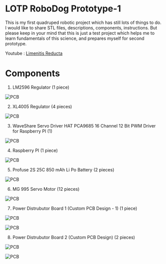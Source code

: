 # LOTP RoboDog Prototype-1
This is my first quadruped robotic project which has still lots of things to do. I would like to share STL files, descriptions, components, instructions. But please keep in your mind that this is just a test project which helps me to learn fundamentals of this science, and prepares myself for second prototype.

Youtube : [Limenitis Reducta](https://www.youtube.com/channel/UCfY4QudfnPH8X3gaX6DbpPw?view_as=subscriber)

# Components

1.	LM2596 Regulator (1 piece)

![PCB](https://github.com/SMDHuman/LOTP-RoboDog/blob/master/Images/S%20-%20LM2596%20Regulator.jpg)

2.	XL4005 Regulator (4 pieces) 

![PCB](https://github.com/SMDHuman/LOTP-RoboDog/blob/master/Images/S%20-%20XL4005%20Regulator.jpg)

3.	WaveShare Servo Driver HAT PCA9685 16 Channel 12 Bit PWM Driver for Raspberry PI (1) 

![PCB](https://github.com/SMDHuman/LOTP-RoboDog/blob/master/Images/S%20-%20WaveShare%20Servo%20Driver%20HAT%20PCA9685%2016%20Channel%2012%20Bit%20PWM%20Driver.jpg)

4.	Raspberry PI (1 piece)

![PCB](https://github.com/SMDHuman/LOTP-RoboDog/blob/master/Images/S%20-%20Raspberry%20PI.jpg)

5.	Profuse 2S 25C 850 mAh Li Po Battery (2 pieces)

![PCB](https://github.com/SMDHuman/LOTP-RoboDog/blob/master/Images/S%20-%20Profuse%202S%2025C%20850%20mAh%20Li%20Po%20Batary.jpg)

6.	MG 995 Servo Motor (12 pieces)

![PCB](https://github.com/SMDHuman/LOTP-RoboDog/blob/master/Images/S%20-%20MG%20995%20Servo%20MotorS.jpg)

7.	Power Distrubutor Board 1 (Custom PCB Design - 1) (1 piece)

![PCB](https://github.com/SMDHuman/LOTP-RoboDog/blob/master/Images/S%20-%20Power%20Distrubutor%20Board%20(Custom%20PCB%20Design)1-1.jpg)

![PCB](https://github.com/SMDHuman/LOTP-RoboDog/blob/master/Images/S%20-%20Power%20Distrubutor%20Board%20(Custom%20PCB%20Design)%201-2.jpg)

8.	Power Distrubutor Board 2 (Custom PCB Design) (2 pieces)

![PCB](https://github.com/SMDHuman/LOTP-RoboDog/blob/master/Images/S%20-%20Power%20Distrubutor%20Board%20(Custom%20PCB%20Design)%202-1.jpg)

![PCB](https://github.com/SMDHuman/LOTP-RoboDog/blob/master/Images/S%20-%20Power%20Distrubutor%20Board%20(Custom%20PCB%20Design)%202-2.jpg)



